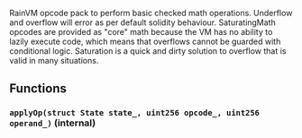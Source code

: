 RainVM opcode pack to perform basic checked math operations.
Underflow and overflow will error as per default solidity behaviour.
SaturatingMath opcodes are provided as "core" math because the VM has no
ability to lazily execute code, which means that overflows cannot be
guarded with conditional logic. Saturation is a quick and dirty solution to
overflow that is valid in many situations.





## Functions
### `applyOp(struct State state_, uint256 opcode_, uint256 operand_)` (internal)





